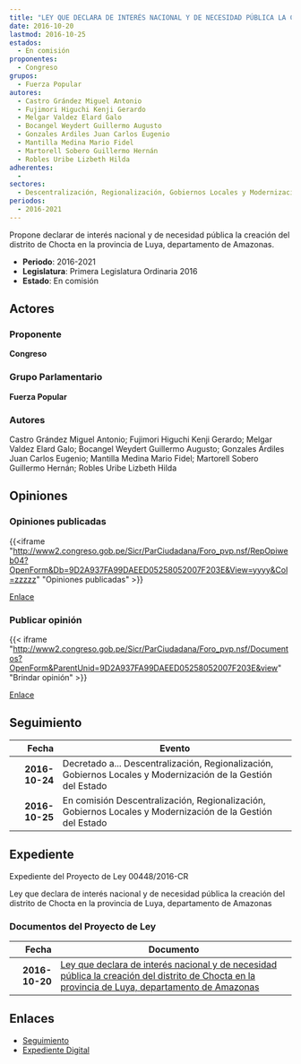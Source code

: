 ```yaml
---
title: "LEY QUE DECLARA DE INTERÉS NACIONAL Y DE NECESIDAD PÚBLICA LA CREACIÓN DEL DISTRITO DE CHOCTA EN LA PROVINCIA DE LUYA, DEPARTAMENTO DE AMAZONAS"
date: 2016-10-20
lastmod: 2016-10-25
estados: 
  - En comisión
proponentes: 
  - Congreso
grupos: 
  - Fuerza Popular
autores: 
  - Castro Grández Miguel Antonio
  - Fujimori Higuchi Kenji Gerardo
  - Melgar Valdez Elard Galo
  - Bocangel Weydert Guillermo Augusto
  - Gonzales Ardiles Juan Carlos Eugenio
  - Mantilla Medina Mario Fidel
  - Martorell Sobero Guillermo Hernán
  - Robles Uribe Lizbeth Hilda
adherentes: 
  - 
sectores: 
  - Descentralización, Regionalización, Gobiernos Locales y Modernización de la Gestión del Estado
periodos: 
  - 2016-2021
---
```


Propone declarar de interés nacional y de necesidad pública la creación del distrito de Chocta en la provincia de Luya, departamento de Amazonas.

- **Periodo**: 2016-2021
- **Legislatura**: Primera Legislatura Ordinaria 2016
- **Estado**: En comisión

## Actores

### Proponente

**Congreso**

### Grupo Parlamentario

**Fuerza Popular**

### Autores

Castro Grández Miguel Antonio; Fujimori Higuchi Kenji Gerardo; Melgar Valdez Elard Galo; Bocangel Weydert Guillermo Augusto; Gonzales Ardiles Juan Carlos Eugenio; Mantilla Medina Mario Fidel; Martorell Sobero Guillermo Hernán; Robles Uribe Lizbeth Hilda


## Opiniones

### Opiniones publicadas

{{<iframe "http://www2.congreso.gob.pe/Sicr/ParCiudadana/Foro_pvp.nsf/RepOpiweb04?OpenForm&Db=9D2A937FA99DAEED05258052007F203E&View=yyyy&Col=zzzzz" "Opiniones publicadas" >}}

[Enlace](http://www2.congreso.gob.pe/Sicr/ParCiudadana/Foro_pvp.nsf/RepOpiweb04?OpenForm&Db=9D2A937FA99DAEED05258052007F203E&View=yyyy&Col=zzzzz)
### Publicar opinión

{{< iframe "http://www2.congreso.gob.pe/Sicr/ParCiudadana/Foro_pvp.nsf/Documentos?OpenForm&ParentUnid=9D2A937FA99DAEED05258052007F203E&view" "Brindar opinión" >}}

[Enlace](http://www2.congreso.gob.pe/Sicr/ParCiudadana/Foro_pvp.nsf/Documentos?OpenForm&ParentUnid=9D2A937FA99DAEED05258052007F203E&view)

## Seguimiento

| Fecha | Evento |
|------:|--------|
| **2016-10-24** | Decretado a... Descentralización, Regionalización, Gobiernos Locales y Modernización de la Gestión del Estado|
| **2016-10-25** | En comisión Descentralización, Regionalización, Gobiernos Locales y Modernización de la Gestión del Estado|


## Expediente

Expediente del Proyecto de Ley 00448/2016-CR

Ley que declara de interés nacional y de necesidad pública la creación del distrito de Chocta en la provincia de Luya, departamento de Amazonas


### Documentos del Proyecto de Ley

| Fecha | Documento |
|------:|--------|
| **2016-10-20** | [Ley que declara de interés nacional y de necesidad pública la creación del distrito de Chocta en la provincia de Luya, departamento de Amazonas](http://www.leyes.congreso.gob.pe/Documentos/2016_2021/Proyectos_de_Ley_y_de_Resoluciones_Legislativas/PL0044820161020..pdf) |

## Enlaces 

- [Seguimiento](http://www2.congreso.gob.pe/Sicr/TraDocEstProc/CLProLey2016.nsf/f7fff46988ca05b1052578e100829cc7/cefbf5d85a79119705258052007d895a?OpenDocument)
- [Expediente Digital](http://www2.congreso.gob.pehttp://www2.congreso.gob.pe/Sicr/TraDocEstProc/CLProLey2016.nsf/f7fff46988ca05b1052578e100829cc7/cefbf5d85a79119705258052007d895a?OpenDocument&Click=05257FB7005EB655.eb71d0cf91d8294e05256cdf006b5706/$Body/0.1C6C)
